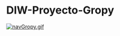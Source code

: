 # DIW-Proyecto-Gropy

[![navGropy.gif](https://i.postimg.cc/j5C6rxx6/navGropy.gif)](https://postimg.cc/PpsvWk8N)
